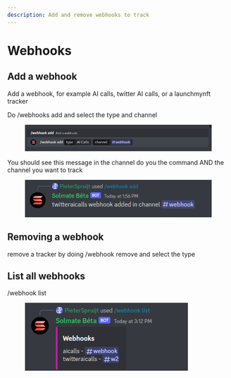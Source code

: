 ```yaml
---
description: Add and remove webhooks to track
---
```


# Webhooks

## Add a webhook

Add a webhook, for example AI calls, twitter AI calls, or a launchmynft tracker

Do /webhooks add and select the type and channel

<figure><img src="../.gitbook/assets/image (4) (3).png" alt=""><figcaption></figcaption></figure>

You should see this message in the channel do you the command AND the channel you want to track

<figure><img src="../.gitbook/assets/image (41).png" alt=""><figcaption></figcaption></figure>

## Removing a webhook

remove a tracker by doing /webhook remove and select the type

## List all webhooks

/webhook list

<figure><img src="../.gitbook/assets/image (2).png" alt=""><figcaption></figcaption></figure>
